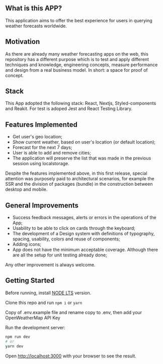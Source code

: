 ## What is this APP?

This application aims to offer the best experience for users in querying weather forecasts worldwide.

## Motivation

As there are already many weather forecasting apps on the web, this repository has a different purpose which is to test and apply different techniques and knowledge, engineering concepts, measure performance and design from a real business model. In short: a space for proof of concept.

## Stack

This App adopted the following stack: React, Nextjs, Styled-components and Reakit. For test is adoped Jest and React Testing Library.

## Features Implemented

- Get user's geo location;
- Show current weather, based on user's location (or default location);
- Forecast for the next 7 days;
- User is able to add and remove cities;
- The application will preserve the list that was made in the previous session using localstorage.

Despite the features implemented above, in this first release, special attention was purposely paid to architectural scenarios, for example the SSR and the division of packages (bundle) in the construction between desktop and mobile.

## General Improvements

- Success feedback messages, alerts or errors in the operations of the App;
- Usability to be able to click on cards through the keyboard;
- The development of a Design system with definitions of typography, spacing, usability, colors and reuse of components;
- Adding icons;
- App does not have the minimum acceptable coverage. Although there are all the setup for unit testing already done;

Any other improvement is always welcome.

## Getting Started

Before running, install [NODE LTS](https://nodejs.org/en/) version.

Clone this repo and run `npm i` or `yarn`

Copy of .env.example file and rename copy to .env, then add your OpenWeatherMap API Key

Run the development server:

```bash
npm run dev
# or
yarn dev
```

Open [http://localhost:3000](http://localhost:3000) with your browser to see the result.